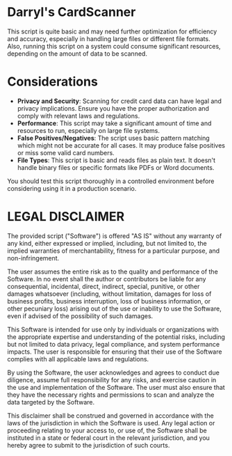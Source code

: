 # Darryl's CardScanner
This script is quite basic and may need further optimization for efficiency and accuracy, especially in handling large files or different file formats. Also, running this script on a system could consume significant resources, depending on the amount of data to be scanned.

# Considerations
* **Privacy and Security**: Scanning for credit card data can have legal and privacy implications. Ensure you have the proper authorization and comply with relevant laws and regulations.  
* **Performance**: This script may take a significant amount of time and resources to run, especially on large file systems.  
* **False Positives/Negatives**: The script uses basic pattern matching which might not be accurate for all cases. It may produce false positives or miss some valid card numbers.  
* **File Types**: This script is basic and reads files as plain text. It doesn't handle binary files or specific formats like PDFs or Word documents.

You should test this script thoroughly in a controlled environment before considering using it in a production scenario.



# LEGAL DISCLAIMER
The provided script ("Software") is offered "AS IS" without any warranty of any kind, either expressed or implied, including, but not limited to, the implied warranties of merchantability, fitness for a particular purpose, and non-infringement.

The user assumes the entire risk as to the quality and performance of the Software. In no event shall the author or contributors be liable for any consequential, incidental, direct, indirect, special, punitive, or other damages whatsoever (including, without limitation, damages for loss of business profits, business interruption, loss of business information, or other pecuniary loss) arising out of the use or inability to use the Software, even if advised of the possibility of such damages.

This Software is intended for use only by individuals or organizations with the appropriate expertise and understanding of the potential risks, including but not limited to data privacy, legal compliance, and system performance impacts. The user is responsible for ensuring that their use of the Software complies with all applicable laws and regulations.

By using the Software, the user acknowledges and agrees to conduct due diligence, assume full responsibility for any risks, and exercise caution in the use and implementation of the Software. The user must also ensure that they have the necessary rights and permissions to scan and analyze the data targeted by the Software.

This disclaimer shall be construed and governed in accordance with the laws of the jurisdiction in which the Software is used. Any legal action or proceeding relating to your access to, or use of, the Software shall be instituted in a state or federal court in the relevant jurisdiction, and you hereby agree to submit to the jurisdiction of such courts.

